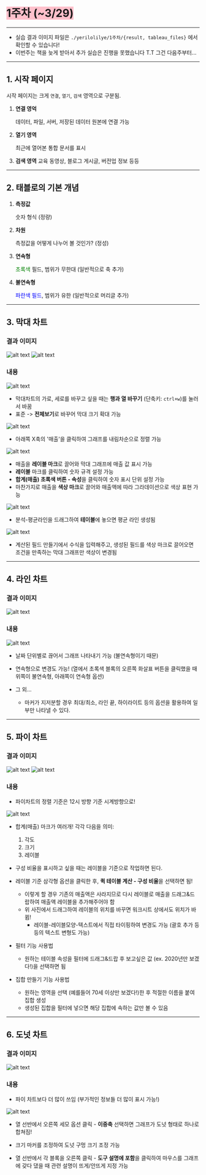 # <span style="background-color:pink">1주차 (~3/29) </span>

---

- 실습 결과 이미지 파일은 `./yerilolilye/1주차/{result, tableau_files}` 에서 확인할 수 있습니다!
- 이번주는 책을 늦게 받아서 추가 실습은 진행을 못했습니다 T.T 그건 다음주부터...

---

## 1. 시작 페이지

 시작 페이지는 크게 `연결`, `열기`, `검색` 영역으로 구분됨.

 1. **연결 영억**

    데이터, 파일, 서버, 저장된 데이터 원본에 연결 가능

2. **열기 영역**

    최근에 열어본 통합 문서를 표시

3. **검색 영역**
    교육 동영상, 블로그 게시글, 버전업 정보 등등


---

## 2. 태블로의 기본 개념

1. **측정값**

    숫자 형식 (정량)

2. **차원**

    측정값을 어떻게 나누어 볼 것인가? (정성)

3. **연속형**

    <span style="color:green"> 초록색 </span> 필드, 범위가 무한대 (일반적으로 축 추가)

4. **불연속형**

    <span style="color:blue">파란색 필드</span>, 범위가 유한 (일반적으로 머리글 추가)

---

## 3. 막대 차트
### 결과 이미지
![alt text](./result/막대그래프1.png)
![alt text](./result/막대그래프2.png)

### 내용
![alt text](./images/image1.png)
- 막대차트의 가로, 세로를 바꾸고 싶을 때는 **행과 열 바꾸기** (단축키: `ctrl+w`)를 눌러서 바꿈
- 표준 -> **전체보기**로 바꾸어 막대 크기 확대 가능

![alt text](./images/image2.png)
- 아래쪽 X축의 '매출'을 클릭하여 그래프를 내림차순으로 정렬 가능


![alt text](./images/image3.png)
- 매출을 **레이블 마크**로 끌어와 막대 그래프에 매출 값 표시 가능
- **레이블** 마크를 클릭하여 숫자 규격 설정 가능
- **합계(매출) 초록색 버튼 - 속성**을 클릭하여 숫자 표시 단위 설정 가능 
- 마찬가지로 매출을 **색상 마크**로 끌어와 매출액에 따라 그라데이션으로 색상 표현 가능


![alt text](./images/image4.png)
- 분석-평균라인을 드래그하여 **테이블**에 놓으면 평균 라인 생성됨


![alt text](./images/image5.png)
- 계산된 필드 만들기에서 수식을 입력해주고, 생성된 필드를 색상 마크로 끌어오면 조건을 만족하는 막대 그래프만 색상이 변경됨


---

## 4. 라인 차트
### 결과 이미지
![alt text](./result/라인그래프1.png)

### 내용
![alt text](./images/image6.png)
- 날짜 단위별로 끊어서 그래프 나타내기 가능 (불연속형이기 때문)
- 연속형으로 변경도 가능! (열에서 초록색 블록의 오른쪽 화살표 버튼을 클릭했을 때 위쪽이 불연속형, 아래쪽이 연속형 옵션)

- 그 외...
    - 마커가 지저분할 경우 최대/최소, 라인 끝, 하이라이트 등의 옵션을 활용하여 일부만 나타낼 수 있다.

---

## 5. 파이 차트
### 결과 이미지
![alt text](./result/파이차트1.png)
![alt text](./result/파이차트2.png)

### 내용
- 파이차트의 정렬 기준은 12시 방향 기준 시계방향으로!

![alt text](./images/image7.png)
- 합계(매출) 마크가 여러개! 각각 다음을 의미:
    1. 각도
    2. 크기
    3. 레이블
- 구성 비율을 표시하고 싶을 때는 레이블을 기준으로 작업하면 된다.
- 레이블 기준 삼각형 옵션을 클릭한 후, **퀵 테이블 계산 - 구성 비율**을 선택하면 됨!
    - 이렇게 할 경우 기존의 매출액은 사라지므로 다시 레이블로 매출을 드래그&드랍하여 매출액 레이블을 추가해주어야 함
    - 위 사진에서 드래그하여 레이블의 위치를 바꾸면 워크시트 상에서도 위치가 바뀜!
        - 레이블-레이블모양-텍스트에서 직접 타이핑하여 변경도 가능 (괄호 추가 등등의 텍스트 변형도 가능)

- 필터 기능 사용법
    - 원하는 테이블 속성을 필터에 드래그&드랍 후 보고싶은 값 (ex. 2020년만 보겠다!)을 선택하면 됨

- 집합 만들기 기능 사용법
    - 원하는 영역을 선택 (예를들어 70세 이상만 보겠다!)한 후 적절한 이름을 붙여 집합 생성
    - 생성된 집합을 필터에 넣으면 해당 집합에 속하는 값만 볼 수 있음


---

## 6. 도넛 차트

### 결과 이미지
![alt text](./result/도넛차트1.png)

### 내용
- 파이 차트보다 더 많이 쓰임 (부가적인 정보들 더 많이 표시 가능!)

![alt text](./images/image8.png)
- 열 선반에서 오른쪽 세모 옵션 클릭 - **이중축** 선택하면 그래프가 도넛 형태로 하나로 합쳐짐!
- 크기 마커를 조정하여 도넛 구멍 크기 조정 가능

- 열 선반에서 각 블록을 오른쪽 클릭 - **도구 설명에 포함**을 클릭하여 마우스를 그래프에 갖다 댔을 때 관련 설명이 뜨게/안뜨게 지정 가능
